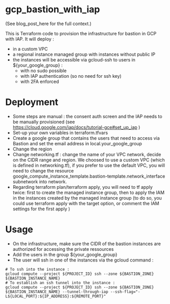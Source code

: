# gcp_bastion_with_iap

(See blog_post_here for the full context.)

This is Terraform code to provision the infrastructure for bastion in GCP with IAP.
It will deploy :
* in a custom VPC
* a regional instance managed group with instances without public IP
* the instances will be accessible via gcloud-ssh to users in ${your_google_group} :
  * with no sudo possible
  * with IAP authentication (so no need for ssh key)
  * with 2FA enforced


# Deployment

* Some steps are manual : the consent auth screen and the IAP needs to be manually provisioned (see https://cloud.google.com/iap/docs/tutorial-gce#set_up_iap )
* Set-up your own variables in terraform.tfvars
* Create a google group that contains the users that need to access via Bastion and set the email address in local.your_google_group
* Change the region
* Change networking.tf : change the name of your VPC network, decide on the CIDR range and region. We choosed to use a custom VPC (which is defined in networking.tf), if you prefer to use the default VPC, you will need to change the resource google_compute_instance_template.bastion-template.network_interface subnetwork into network.
* Regarding terraform plan/terraform apply, you will need to tf apply twice: first to create the managed instance group, then to apply the IAM in the instances created by the managed instance group (to do so, you could use terraform apply with the target option, or comment the IAM settings for the first apply )


# Usage

* On the infrastructure, make sure the CIDR of the bastion instances are authorized for accessing the private ressources
* Add the users in the group ${your_google_group}
* The user will ssh in one of the instances via the gcloud command :
```
# To ssh into the instance :
gcloud compute --project ${PROJECT_ID} ssh --zone ${BASTION_ZONE} ${BASTION_INSTANCE_NAME} 
# To establish an ssh tunnel into the instance :
gcloud compute --project ${PROJECT_ID} ssh --zone ${BASTION_ZONE} ${BASTION_INSTANCE_NAME} --tunnel-through-iap --ssh-flag="-L${LOCAL_PORT}:${IP_ADDRESS}:${REMOTE_PORT}"
```
